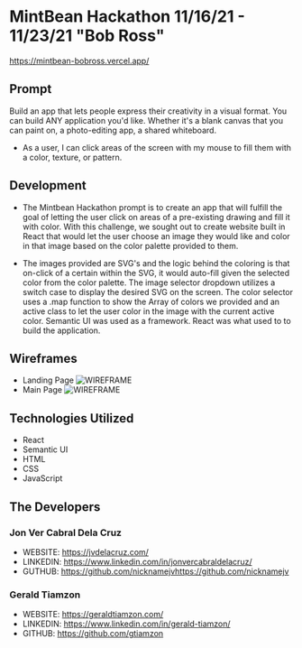 # MintBean Hackathon 11/16/21 - 11/23/21 "Bob Ross"
https://mintbean-bobross.vercel.app/

## Prompt
Build an app that lets people express their creativity in a visual format. You can build ANY application you'd like. Whether it's a blank canvas that you can paint on, a photo-editing app, a shared whiteboard.
- As a user, I can click areas of the screen with my mouse to fill them with a color, texture, or pattern.

## Development
- The Mintbean Hackathon prompt is to create an app that will fulfill the goal of letting the user click on areas of a pre-existing drawing and fill it with color. With this challenge, we sought out to create website built in React that would let the user choose an image they would like and color in that image based on the color palette provided to them.

- The images provided are SVG's and the logic behind the coloring is that on-click of a certain within the SVG, it would auto-fill given the selected color from the color palette. The image selector dropdown utilizes a switch case to display the desired SVG on the screen. The color selector uses a .map function to show the Array of colors we provided and an active class to let the user color in the image with the current active color. Semantic UI was used as a framework. React was what used to to build the application.


## Wireframes
- Landing Page
![WIREFRAME](https://i.imgur.com/ydd1I05.png)
- Main Page
![WIREFRAME](https://i.imgur.com/CyeD5PF.png)
## Technologies Utilized
- React
- Semantic UI
- HTML
- CSS
- JavaScript
## The Developers

### Jon Ver Cabral Dela Cruz
- WEBSITE: https://jvdelacruz.com/
- LINKEDIN: https://www.linkedin.com/in/jonvercabraldelacruz/
- GUTHUB: https://github.com/nicknamejvhttps://github.com/nicknamejv

### Gerald Tiamzon 
- WEBSITE: https://geraldtiamzon.com/
- LINKEDIN: https://www.linkedin.com/in/gerald-tiamzon/
- GITHUB: https://github.com/gtiamzon
